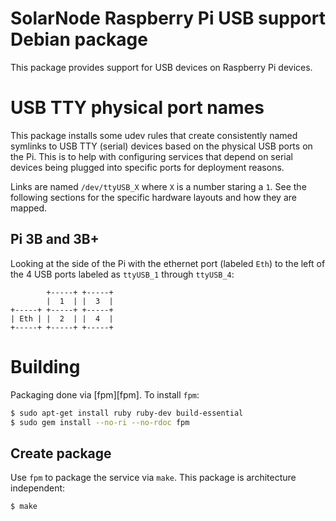 # SolarNode Raspberry Pi USB support Debian package

This package provides support for USB devices on Raspberry Pi devices.

# USB TTY physical port names

This package installs some udev rules that create consistently named symlinks to USB TTY (serial)
devices based on the physical USB ports on the Pi. This is to help with configuring services that
depend on serial devices being plugged into specific ports for deployment reasons.

Links are named `/dev/ttyUSB_X` where `X` is a number staring a `1`. See the following sections for
the specific hardware layouts and how they are mapped.

## Pi 3B and 3B+

Looking at the side of the Pi with the ethernet port (labeled `Eth`) to the left of the 4 USB ports
labeled as `ttyUSB_1` through `ttyUSB_4`:

```
        +-----+ +-----+
        |  1  | |  3  |
+-----+ +-----+ +-----+
| Eth | |  2  | |  4  |
+-----+ +-----+ +-----+
```

# Building

Packaging done via [fpm][fpm]. To install `fpm`:

```sh
$ sudo apt-get install ruby ruby-dev build-essential
$ sudo gem install --no-ri --no-rdoc fpm
```

## Create package

Use `fpm` to package the service via `make`. This package is architecture independent:

```sh
$ make
```

